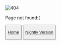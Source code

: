 <link rel="stylesheet" href="./theme/css/chrome.css">

<div class="pageNotFound">
  <img src="https://github.com/user-attachments/assets/d8222221-ae23-4124-9a86-82ab005862a4" alt="404" />
  <p></p>Page not found:(</p>
  <div class="pageButtons">
    <button class="home">
      <p><a href="./foreword.md"><i class="fa fa-home" aria-hidden="true"></i> Home</a></p>
    </button>
    <button class="nightly">
      <p><a href="./foreword.md"><i class="fa fa-moon-o" aria-hidden="true"></i> Nightly Version</a></p>
    </button>
  </div>
</div>
